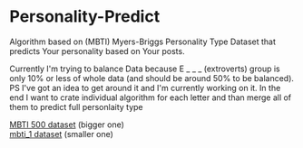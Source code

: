 ﻿# Personality-Predict

Algorithm based on (MBTI) Myers-Briggs Personality Type Dataset that predicts Your personality based on Your posts.

Currently I'm trying to balance Data because E _ _ _ (extroverts) group is only 10% or less of whole data (and should be around 50% to be balanced). PS I've got an idea to get around it and I'm currently working on it. In the end I want to crate individual algorithm for each letter and than merge all of them to predict full personlaity type

[MBTI 500 dataset](https://www.kaggle.com/zeyadkhalid/mbti-personality-types-500-dataset/code) (bigger one) <br />
[mbti_1 dataset](https://www.kaggle.com/datasnaek/mbti-type) (smaller one)

